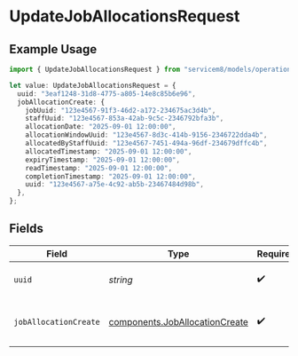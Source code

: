 # UpdateJobAllocationsRequest

## Example Usage

```typescript
import { UpdateJobAllocationsRequest } from "servicem8/models/operations";

let value: UpdateJobAllocationsRequest = {
  uuid: "3eaf1248-31d8-4775-a805-14e8c85b6e96",
  jobAllocationCreate: {
    jobUuid: "123e4567-91f3-46d2-a172-234675ac3d4b",
    staffUuid: "123e4567-853a-42ab-9c5c-2346792bfa3b",
    allocationDate: "2025-09-01 12:00:00",
    allocationWindowUuid: "123e4567-8d3c-414b-9156-2346722dda4b",
    allocatedByStaffUuid: "123e4567-7451-494a-96df-234679dffc4b",
    allocatedTimestamp: "2025-09-01 12:00:00",
    expiryTimestamp: "2025-09-01 12:00:00",
    readTimestamp: "2025-09-01 12:00:00",
    completionTimestamp: "2025-09-01 12:00:00",
    uuid: "123e4567-a75e-4c92-ab5b-23467484d98b",
  },
};
```

## Fields

| Field                                                                            | Type                                                                             | Required                                                                         | Description                                                                      |
| -------------------------------------------------------------------------------- | -------------------------------------------------------------------------------- | -------------------------------------------------------------------------------- | -------------------------------------------------------------------------------- |
| `uuid`                                                                           | *string*                                                                         | :heavy_check_mark:                                                               | UUID of the Job Allocation                                                       |
| `jobAllocationCreate`                                                            | [components.JobAllocationCreate](../../models/components/joballocationcreate.md) | :heavy_check_mark:                                                               | Job Allocation fields to update                                                  |